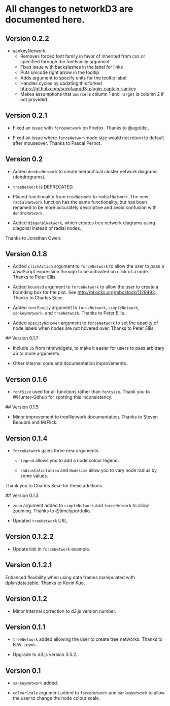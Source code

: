 # All changes to networkD3 are documented here.

## Version 0.2.2

- sankeyNetwork
  - Removes forced font family in favor of inherited from css or specified through the fontFamily argument
  - Fixes issue with backslashes in the label for links
  - Puts unicode right arrow in the tooltip
  - Adds argument to specify units for the tooltip label
  - Handles cycles by updating this forked https://github.com/soxofaan/d3-plugin-captain-sankey
  - Makes assumptions that `Source` is column 1 and `Target` is column 2 if not provided

## Version 0.2.1

- Fixed an issue with `forceNetwork` on Firefox. Thanks to @agoldst.

- Fixed an issue where `forceNetwork` node size would not return to 
default after mouseover. Thanks to Pascal Pernot.

## Version 0.2

- Added `dendroNetwork` to create hierarchical cluster network diagrams 
(dendrograms).

- `treeNetwork` is DEPRECATED.

- Placed functionality from `treeNetwork` to `radialNetwork`. The new 
`radialNetwork` function has the same functionality, but has been renamed to be
more accurately descriptive and avoid confusion with `dendroNetwork`.

- Added `diagonalNetwork`, which creates tree network diagrams using diagonal
instead of radial nodes.

Thanks to Jonathan Owen.

## Version 0.1.8

- Added `clickAction` argument to `forceNetwork` to allow the user to
pass a JavaScript expression through to be activated on click of a node.
Thanks to Peter Ellis.

- Added `bounded` argument to `forceNetwork` to allow the user to create a
bounding box for the plot. See http://bl.ocks.org/mbostock/1129492.
Thanks to Charles Sese.

- Added `fontFamily` argument to `forceNetwork`, `simpleNetwork`,
`sankeyNetwork`, and `treeNetwork`. Thanks to Peter Ellis.

- Added `opacityNoHover` argument to `forceNetwork` to set the opacity of node
labels when nodes are not hovered over. Thanks to Peter Ellis.

## Version 0.1.7

- Include `JS` from htmlwidgets, to make it easier for users to pass arbitrary
JS to more arguments.

- Other internal code and documentation improvements.

## Version 0.1.6

- `fontSize` used for all functions rather than `fontsize`. Thank you to
@Hunter-Github for spotting this inconsistency.

## Version 0.1.5

- Minor improvement to treeNetwork documentation.
Thanks to Steven Beaupré and MrFlick.

## Version 0.1.4

- `forceNetwork` gains three new arguments.

    + `legend` allows you to add a node colour legend.

    + `radiusCalculation` and `Nodesize` allow you to vary node radius by
some values.

Thank you to Charles Sese for these additions.

## Version 0.1.3

- `zoom` argument added to `simpleNetwork` and `forceNetwork` to allow zooming.
Thanks to @timelyportfolio.

- Updated `treeNetwork` URL.

## Version 0.1.2.2

- Update link in `forceNetwork` example.

## Version 0.1.2.1

Enhanced flexibility when using data frames manipulated with dplyr/data.table.
Thanks to Kevin Kuo.

## Version 0.1.2

- Minor internal correction to d3.js version number.

## Version 0.1.1

- `treeNetwork` added allowing the user to create tree networks. Thanks to
B.W. Lewis.

- Upgrade to d3.js version 3.5.2.

## Version 0.1

- `sankeyNetwork` added.

- `colourScale` argument added to `forceNetwork` and `sankeyNetwork` to allow
the user to change the node colour scale.
